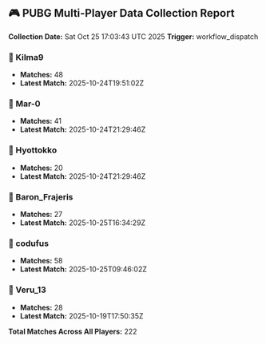 ## 🎮 PUBG Multi-Player Data Collection Report
**Collection Date:** Sat Oct 25 17:03:43 UTC 2025
**Trigger:** workflow_dispatch

### 👤 Kilma9
- **Matches:** 48
- **Latest Match:** 2025-10-24T19:51:02Z

### 👤 Mar-0
- **Matches:** 41
- **Latest Match:** 2025-10-24T21:29:46Z

### 👤 Hyottokko
- **Matches:** 20
- **Latest Match:** 2025-10-24T21:29:46Z

### 👤 Baron_Frajeris
- **Matches:** 27
- **Latest Match:** 2025-10-25T16:34:29Z

### 👤 codufus
- **Matches:** 58
- **Latest Match:** 2025-10-25T09:46:02Z

### 👤 Veru_13
- **Matches:** 28
- **Latest Match:** 2025-10-19T17:50:35Z

**Total Matches Across All Players:** 222
